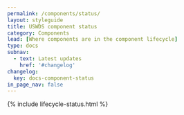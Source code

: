 ```yaml
---
permalink: /components/status/
layout: styleguide
title: USWDS component status
category: Components
lead: [Where components are in the component lifecycle]
type: docs
subnav:
  - text: Latest updates
    href: '#changelog'
changelog:
  key: docs-component-status
in_page_nav: false
---
```


{% include lifecycle-status.html %}

